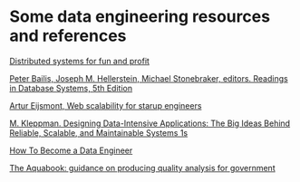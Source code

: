 # Some data engineering resources and references

[Distributed systems for fun and profit](http://book.mixu.net/distsys/)

[Peter Bailis, Joseph M. Hellerstein, Michael Stonebraker, editors. Readings in Database Systems, 5th Edition
](http://www.redbook.io/)

[Artur Eijsmont, Web scalability for starup engineers](https://www.amazon.com/dp/B00ZPS4KI0/)

[M. Kleppman. Designing Data-Intensive Applications: The Big Ideas Behind Reliable, Scalable, and Maintainable Systems 1s](https://www.amazon.com/dp/1449373321/)

[How To Become a Data Engineer](https://github.com/adilkhash/Data-Engineering-HowTo)

[The Aquabook: guidance on producing quality analysis for government ](https://www.gov.uk/government/publications/the-aqua-book-guidance-on-producing-quality-analysis-for-government)

